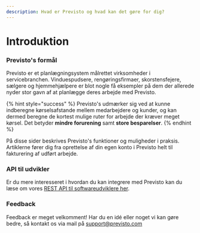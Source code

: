 ```yaml
---
description: Hvad er Previsto og hvad kan det gøre for dig?
---
```


# Introduktion

### Previsto's formål

Previsto er et planlægningsystem målrettet virksomheder i servicebranchen. Vinduespudsere, rengøringsfirmaer, skorstensfejere, sælgere og hjemmehjælpere er blot nogle få eksempler på dem der allerede nyder stor gavn af at planlægge deres arbejde med Previsto.

{% hint style="success" %}
Previsto's udmærker sig ved at kunne indberegne kørselsafstande mellem medarbejdere og kunder, og kan dermed beregne de kortest mulige ruter for arbejde der kræver meget kørsel. Det betyder **mindre forurening** samt **store besparelser**.
{% endhint %}

På disse sider beskrives Previsto's funktioner og muligheder i praksis. Artiklerne fører dig fra oprettelse af din egen konto i Previsto helt til fakturering af udført arbejde.

### API til udvikler

Er du mere interesseret i hvordan du kan integrere med Previsto kan du læse om vores [REST API til softwareudviklere her](http://tech.previsto.com/).

### Feedback

Feedback er meget velkomment! Har du en idé eller noget vi kan gøre bedre, så kontakt os via mail på [support@previsto.com](mailto:support@previsto.com)  


